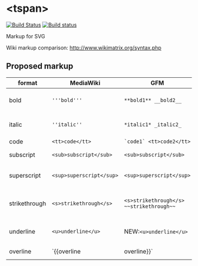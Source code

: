 # \<tspan\>

[![Build Status](https://travis-ci.org/drom/tspan.svg)](https://travis-ci.org/drom/tspan)
[![Build status](https://ci.appveyor.com/api/projects/status/c0fpqnqvkuwa92a8?svg=true)](https://ci.appveyor.com/project/drom/tspan)


Markup for SVG

Wiki markup comparison: http://www.wikimatrix.org/syntax.php

## Proposed markup

| format        | MediaWiki                | GFM      | GFM result | LaTeX | SVG style |
|---------------|--------------------------|----------|------------|-------|-----------|
| bold          | `'''bold'''`             | `**bold1** __bold2__` | **bold1** __bold2__ |  | {font-weight: bold}
| italic        | `''italic''`             | `*italic1* _italic2_` | *italic1* _italic2_ |  | {font-style: italic}
| code          | `<tt>code</tt>`          | ``` `code1` <tt>code2</tt> ``` |  `code1` | <tt>code2</tt>
| subscript     | `<sub>subscript</sub>`   | `<sub>subscript</sub>` | X<sub>subscript</sub> |  | {baseline-shift: sub}
| superscript   | `<sup>superscript</sup>` | `<sup>superscript</sup>` | X<sup>superscript</sup> | | {baseline-shift: super}
| strikethrough | `<s>strikethrough</s>`   | `<s>strikethrough</s> ~~strikethrough~~` | <s>strikethrough</s> ~~strikethrough~~ | | {text-decoration: line-through}
| underline     | `<u>underline</u>`       | NEW:`<u>underline</u>` | underline | | {text-decoration: underline}
| overline      |  `{{overline|overline}}` | NEW:`<o>overline</o>` | <o>overline</o> | | {text-decoration: overline}

